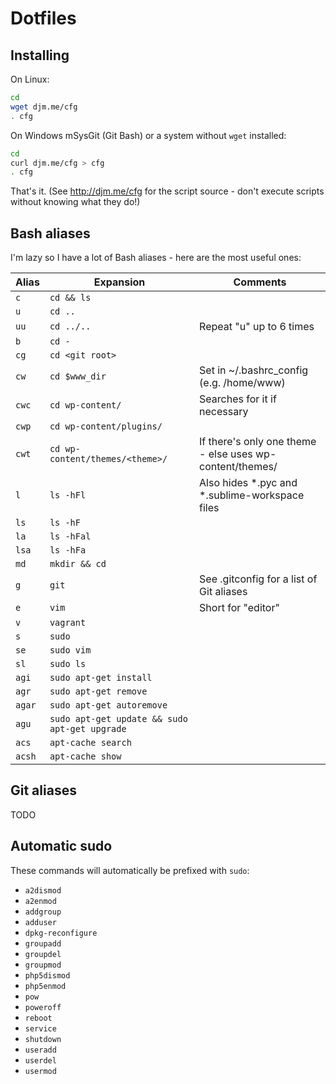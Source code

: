 # Dotfiles

## Installing

On Linux:

```bash
cd
wget djm.me/cfg
. cfg
```

On Windows mSysGit (Git Bash) or a system without `wget` installed:

```bash
cd
curl djm.me/cfg > cfg
. cfg
```

That's it. (See http://djm.me/cfg for the script source - don't execute scripts without knowing what they do!)

## Bash aliases

I'm lazy so I have a lot of Bash aliases - here are the most useful ones:

| Alias   | Expansion                                     | Comments                                                 |
|---------|-----------------------------------------------|----------------------------------------------------------|
| `c`     | `cd && ls`                                    |                                                          |
| `u`     | `cd ..`                                       |                                                          |
| `uu`    | `cd ../..`                                    | Repeat "u" up to 6 times                                 |
| `b`     | `cd -`                                        |                                                          |
| `cg`    | `cd <git root>`                               |                                                          |
| `cw`    | `cd $www_dir`                                 | Set in ~/.bashrc_config (e.g. /home/www)                 |
| `cwc`   | `cd wp-content/`                              | Searches for it if necessary                             |
| `cwp`   | `cd wp-content/plugins/`                      |                                                          |
| `cwt`   | `cd wp-content/themes/<theme>/`               | If there's only one theme - else uses wp-content/themes/ |
| `l`     | `ls -hFl`                                     | Also hides *.pyc and *.sublime-workspace files           |
| `ls`    | `ls -hF`                                      |                                                          |
| `la`    | `ls -hFal`                                    |                                                          |
| `lsa`   | `ls -hFa`                                     |                                                          |
| `md`    | `mkdir && cd`                                 |                                                          |
| `g`     | `git`                                         | See .gitconfig for a list of Git aliases                 |
| `e`     | `vim`                                         | Short for "editor"                                       |
| `v`     | `vagrant`                                     |                                                          |
| `s`     | `sudo`                                        |                                                          |
| `se`    | `sudo vim`                                    |                                                          |
| `sl`    | `sudo ls`                                     |                                                          |
| `agi`   | `sudo apt-get install`                        |                                                          |
| `agr`   | `sudo apt-get remove`                         |                                                          |
| `agar`  | `sudo apt-get autoremove`                     |                                                          |
| `agu`   | `sudo apt-get update && sudo apt-get upgrade` |                                                          |
| `acs`   | `apt-cache search`                            |                                                          |
| `acsh`  | `apt-cache show`                              |                                                          |

## Git aliases

TODO

## Automatic sudo

These commands will automatically be prefixed with `sudo`:

- `a2dismod`
- `a2enmod`
- `addgroup`
- `adduser`
- `dpkg-reconfigure`
- `groupadd`
- `groupdel`
- `groupmod`
- `php5dismod`
- `php5enmod`
- `pow`
- `poweroff`
- `reboot`
- `service`
- `shutdown`
- `useradd`
- `userdel`
- `usermod`
